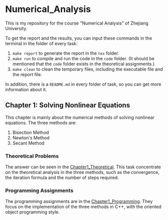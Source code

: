# Numerical_Analysis
This is my repository for the course "Numerical Analysis" of Zhejiang University. 

To get the report and the results, you can input these commands in the terminal in the folder of every task:
1. ```make report``` to generate the report in the ```tex``` folder.
2. ```make run``` to compile and run the code in the ```code``` folder. (It should be mentioned that the ```code``` folder exists in the theoretical assignments.)
3. ```make clean``` to clean the temporary files, including the executable file and the report file.

In addition, there is a ```README.md``` in every folder of task, so you can get more information about it.

## Chapter 1: Solving Nonlinear Equations

This chapter is mainly about the numerical methods of solving nonlinear equations. The three methods are:
1. Bisection Method
2. Newton's Method
3. Secant Method

### Theoretical Problems

The answer can be seen in the [Chapter1_Theoretical](https://github.com/Marsphw/Numerical_Analysis/tree/main/Theroretical_Problem/Chapter1). This task concentrate on the theoretical analysis in the three methods, such as the convergence, the iteration formula and the number of steps required.

### Programming Assignments

The programming assignments are in the [Chapter1_Programming](https://github.com/Marsphw/Numerical_Analysis/tree/main/Programming_Assignments/Chapter1). They focus on the implementation of the three methods in C++, with the oriented object programming style.